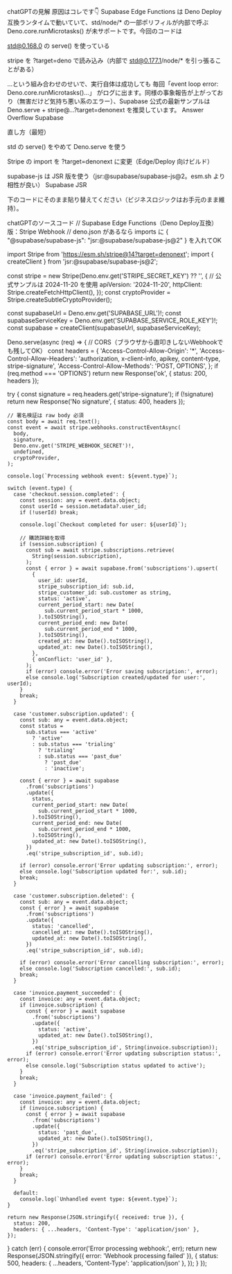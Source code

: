 chatGPTの見解
原因はコレです👇
Supabase Edge Functions は Deno Deploy 互換ランタイムで動いていて、std/node/* の一部ポリフィルが内部で呼ぶ Deno.core.runMicrotasks() が未サポートです。今回のコードは

std@0.168.0 の serve() を使っている

stripe を ?target=deno で読み込み（内部で std@0.177.1/node/* を引っ張ることがある）

…という組み合わせのせいで、実行自体は成功しても 毎回「event loop error: Deno.core.runMicrotasks()…」 がログに出ます。同様の事象報告が上がっており（無害だけど気持ち悪い系のエラー）、Supabase 公式の最新サンプルは Deno.serve + stripe@…?target=denonext を推奨しています。
Answer Overflow
Supabase

直し方（最短）

std の serve() をやめて Deno.serve を使う

Stripe の import を ?target=denonext に変更（Edge/Deploy 向けビルド）

supabase-js は JSR 版を使う（jsr:@supabase/supabase-js@2。esm.sh より相性が良い）
Supabase
JSR

下のコードにそのまま貼り替えてください（ビジネスロジックはお手元のまま維持）。


chatGPTのソースコード
// Supabase Edge Functions（Deno Deploy互換）版：Stripe Webhook
// deno.json があるなら imports に { "@supabase/supabase-js": "jsr:@supabase/supabase-js@2" } を入れてOK

import Stripe from 'https://esm.sh/stripe@14?target=denonext';
import { createClient } from 'jsr:@supabase/supabase-js@2';

const stripe = new Stripe(Deno.env.get('STRIPE_SECRET_KEY') ?? '', {
  // 公式サンプルは 2024-11-20 を使用
  apiVersion: '2024-11-20',
  httpClient: Stripe.createFetchHttpClient(),
});
const cryptoProvider = Stripe.createSubtleCryptoProvider();

const supabaseUrl = Deno.env.get('SUPABASE_URL')!;
const supabaseServiceKey = Deno.env.get('SUPABASE_SERVICE_ROLE_KEY')!;
const supabase = createClient(supabaseUrl, supabaseServiceKey);

Deno.serve(async (req) => {
  // CORS（ブラウザから直叩きしないWebhookでも残してOK）
  const headers = {
    'Access-Control-Allow-Origin': '*',
    'Access-Control-Allow-Headers':
      'authorization, x-client-info, apikey, content-type, stripe-signature',
    'Access-Control-Allow-Methods': 'POST, OPTIONS',
  };
  if (req.method === 'OPTIONS') return new Response('ok', { status: 200, headers });

  try {
    const signature = req.headers.get('stripe-signature');
    if (!signature) return new Response('No signature', { status: 400, headers });

    // 署名検証は raw body 必須
    const body = await req.text();
    const event = await stripe.webhooks.constructEventAsync(
      body,
      signature,
      Deno.env.get('STRIPE_WEBHOOK_SECRET')!,
      undefined,
      cryptoProvider,
    );

    console.log(`Processing webhook event: ${event.type}`);

    switch (event.type) {
      case 'checkout.session.completed': {
        const session: any = event.data.object;
        const userId = session.metadata?.user_id;
        if (!userId) break;

        console.log(`Checkout completed for user: ${userId}`);

        // 購読詳細を取得
        if (session.subscription) {
          const sub = await stripe.subscriptions.retrieve(
            String(session.subscription),
          );
          const { error } = await supabase.from('subscriptions').upsert(
            {
              user_id: userId,
              stripe_subscription_id: sub.id,
              stripe_customer_id: sub.customer as string,
              status: 'active',
              current_period_start: new Date(
                sub.current_period_start * 1000,
              ).toISOString(),
              current_period_end: new Date(
                sub.current_period_end * 1000,
              ).toISOString(),
              created_at: new Date().toISOString(),
              updated_at: new Date().toISOString(),
            },
            { onConflict: 'user_id' },
          );
          if (error) console.error('Error saving subscription:', error);
          else console.log('Subscription created/updated for user:', userId);
        }
        break;
      }

      case 'customer.subscription.updated': {
        const sub: any = event.data.object;
        const status =
          sub.status === 'active'
            ? 'active'
            : sub.status === 'trialing'
              ? 'trialing'
              : sub.status === 'past_due'
                ? 'past_due'
                : 'inactive';

        const { error } = await supabase
          .from('subscriptions')
          .update({
            status,
            current_period_start: new Date(
              sub.current_period_start * 1000,
            ).toISOString(),
            current_period_end: new Date(
              sub.current_period_end * 1000,
            ).toISOString(),
            updated_at: new Date().toISOString(),
          })
          .eq('stripe_subscription_id', sub.id);

        if (error) console.error('Error updating subscription:', error);
        else console.log('Subscription updated for:', sub.id);
        break;
      }

      case 'customer.subscription.deleted': {
        const sub: any = event.data.object;
        const { error } = await supabase
          .from('subscriptions')
          .update({
            status: 'cancelled',
            cancelled_at: new Date().toISOString(),
            updated_at: new Date().toISOString(),
          })
          .eq('stripe_subscription_id', sub.id);

        if (error) console.error('Error cancelling subscription:', error);
        else console.log('Subscription cancelled:', sub.id);
        break;
      }

      case 'invoice.payment_succeeded': {
        const invoice: any = event.data.object;
        if (invoice.subscription) {
          const { error } = await supabase
            .from('subscriptions')
            .update({
              status: 'active',
              updated_at: new Date().toISOString(),
            })
            .eq('stripe_subscription_id', String(invoice.subscription));
          if (error) console.error('Error updating subscription status:', error);
          else console.log('Subscription status updated to active');
        }
        break;
      }

      case 'invoice.payment_failed': {
        const invoice: any = event.data.object;
        if (invoice.subscription) {
          const { error } = await supabase
            .from('subscriptions')
            .update({
              status: 'past_due',
              updated_at: new Date().toISOString(),
            })
            .eq('stripe_subscription_id', String(invoice.subscription));
          if (error) console.error('Error updating subscription status:', error);
        }
        break;
      }

      default:
        console.log(`Unhandled event type: ${event.type}`);
    }

    return new Response(JSON.stringify({ received: true }), {
      status: 200,
      headers: { ...headers, 'Content-Type': 'application/json' },
    });
  } catch (err) {
    console.error('Error processing webhook:', err);
    return new Response(JSON.stringify({ error: 'Webhook processing failed' }), {
      status: 500,
      headers: { ...headers, 'Content-Type': 'application/json' },
    });
  }
});
